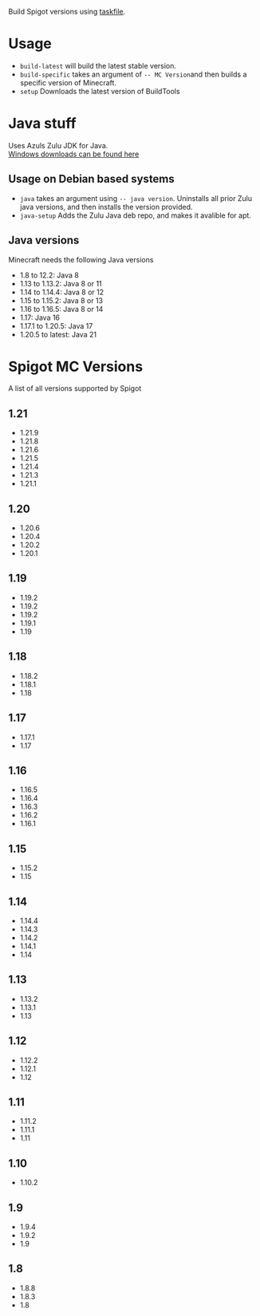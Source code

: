 Build Spigot versions using [taskfile](https://taskfile.dev/).

# Usage

- `build-latest` will build the latest stable version.
- `build-specific` takes an argument of `-- MC Version`and then builds a specific version of Minecraft.
- `setup` Downloads the latest version of BuildTools

# Java stuff

Uses Azuls Zulu JDK for Java.\
[Windows downloads can be found here](https://www.azul.com/downloads/?os=windows&package=jdk#zulu)

## Usage on Debian based systems

- `java` takes an argument using `-- java version`. Uninstalls all prior Zulu java versions, and then installs the version provided.
- `java-setup` Adds the Zulu Java deb repo, and makes it avalible for apt.

## Java versions

Minecraft needs the following Java versions

- 1.8 to 12.2: Java 8
- 1.13 to 1.13.2: Java 8 or 11
- 1.14 to 1.14.4: Java 8 or 12
- 1.15 to 1.15.2: Java 8 or 13
- 1.16 to 1.16.5: Java 8 or 14
- 1.17: Java 16
- 1.17.1 to 1.20.5: Java 17
- 1.20.5 to latest: Java 21

# Spigot MC Versions

A list of all versions supported by Spigot

## 1.21

- 1.21.9
- 1.21.8
- 1.21.6
- 1.21.5
- 1.21.4
- 1.21.3
- 1.21.1

## 1.20

- 1.20.6
- 1.20.4
- 1.20.2
- 1.20.1

## 1.19

- 1.19.2
- 1.19.2
- 1.19.2
- 1.19.1
- 1.19

## 1.18

- 1.18.2
- 1.18.1
- 1.18

## 1.17

- 1.17.1
- 1.17

## 1.16

- 1.16.5
- 1.16.4
- 1.16.3
- 1.16.2
- 1.16.1

## 1.15

- 1.15.2
- 1.15

## 1.14

- 1.14.4
- 1.14.3
- 1.14.2
- 1.14.1
- 1.14

## 1.13

- 1.13.2
- 1.13.1
- 1.13

## 1.12

- 1.12.2
- 1.12.1
- 1.12

## 1.11

- 1.11.2
- 1.11.1
- 1.11

## 1.10

- 1.10.2

## 1.9

- 1.9.4
- 1.9.2
- 1.9

## 1.8

- 1.8.8
- 1.8.3
- 1.8
